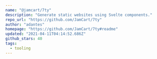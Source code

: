 ```yaml
---
name: "@jamcart/7ty"
description: "Generate static websites using Svelte components."
repo_url: "https://github.com/JamCart/7ty"
author: "adantes"
homepage: "https://github.com/JamCart/7ty#readme"
updated: "2021-04-11T04:14:52.686Z"
github_stars: 40
tags: 
  - tooling
---
```

